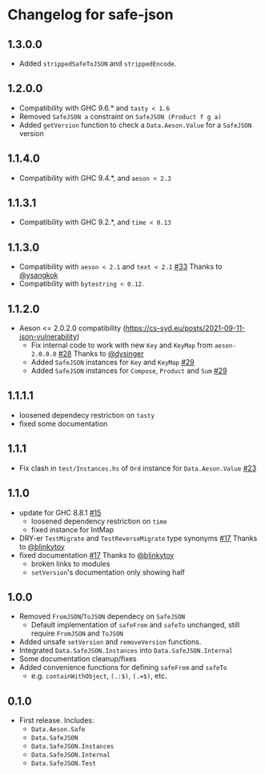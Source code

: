 # Changelog for safe-json

## 1.3.0.0
* Added `strippedSafeToJSON` and `strippedEncode`.

## 1.2.0.0

* Compatibility with GHC 9.6.* and `tasty < 1.6`
* Removed `SafeJSON a` constraint on `SafeJSON (Product f g a)`
* Added `getVersion` function to check a `Data.Aeson.Value` for a `SafeJSON` version

## 1.1.4.0

* Compatibility with GHC 9.4.*, and `aeson < 2.3`

## 1.1.3.1

* Compatibility with GHC 9.2.*, and `time < 0.13`

## 1.1.3.0

* Compatibility with `aeson < 2.1` and `text < 2.1` [#33](https://github.com/Vlix/safe-json/pull/33) Thanks to [@ysangkok](https://github.com/ysangkok)
* Compatibility with `bytestring < 0.12`.

## 1.1.2.0

* Aeson <= 2.0.2.0 compatibility (https://cs-syd.eu/posts/2021-09-11-json-vulnerability)
    * Fix internal code to work with new `Key` and `KeyMap` from `aeson-2.0.0.0` [#28](https://github.com/Vlix/safe-json/pull/28) Thanks to [@dysinger](https://github.com/dysinger)
    * Added `SafeJSON` instances for `Key` and `KeyMap` [#29](https://github.com/Vlix/safe-json/pull/29)
    * Added `SafeJSON` instances for `Compose`, `Product` and `Sum` [#29](https://github.com/Vlix/safe-json/pull/29)

## 1.1.1.1

* loosened dependecy restriction on `tasty`
* fixed some documentation

## 1.1.1

* Fix clash in `test/Instances.hs` of `Ord` instance for `Data.Aeson.Value` [#23](https://github.com/Vlix/safe-json/pull/23)

## 1.1.0

* update for GHC 8.8.1 [#15](https://github.com/Vlix/safe-json/pull/15)
    * loosened dependency restriction on `time`
    * fixed instance for IntMap
* DRY-er `TestMigrate` and `TestReverseMigrate` type synonyms [#17](https://github.com/Vlix/safe-json/pull/17) Thanks to [@blinkytoy](https://github.com/blinkytoy)
* fixed documentation [#17](https://github.com/Vlix/safe-json/pull/17) Thanks to [@blinkytoy](https://github.com/blinkytoy)
    * broken links to modules
    * `setVersion`'s documentation only showing half

## 1.0.0

* Removed `FromJSON`/`ToJSON` dependecy on `SafeJSON`
    * Default implementation of `safeFrom` and `safeTo` unchanged, still require `FromJSON` and `ToJSON`
* Added unsafe `setVersion` and `removeVersion` functions.
* Integrated `Data.SafeJSON.Instances` into `Data.SafeJSON.Internal`
* Some documentation cleanup/fixes
* Added convenience functions for defining `safeFrom` and `safeTo`
    * e.g. `containWithObject`, `(.:$)`, `(.=$)`, etc.

## 0.1.0

* First release. Includes:
    * `Data.Aeson.Safe`
    * `Data.SafeJSON`
    * `Data.SafeJSON.Instances`
    * `Data.SafeJSON.Internal`
    * `Data.SafeJSON.Test`
